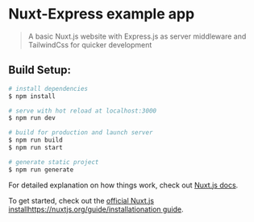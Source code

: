 # Nuxt-Express example app

> A basic Nuxt.js website with Express.js as server middleware and TailwindCss for quicker development

## Build Setup:

```bash
# install dependencies
$ npm install

# serve with hot reload at localhost:3000
$ npm run dev

# build for production and launch server
$ npm run build
$ npm run start

# generate static project
$ npm run generate
```

For detailed explanation on how things work, check out [Nuxt.js docs](https://nuxtjs.org).

To get started, check out the [official Nuxt.js installhttps://nuxtjs.org/guide/installationation guide](https://nuxtjs.org/guide/installation).
